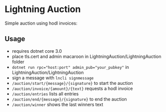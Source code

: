 # Lightning Auction
Simple auction using hodl invoices:

## Usage

- requires dotnet core 3.0
-  place tls.cert and admin macaroon in LightningAuction/LightningAuction folder
- `dotnet run rpc="host:port" admin_pub="your_pubkey"` in LightningAuction/LightningAuction
-  sign a message with `lncli signmessage `
-  `/auction/start/{message}/{signature}` to start the auction
-  `/auction/invoice/{amount}/{text}` requests a hodl invoice
-  `/auction/entries` lists all entries
-  `/auction/end/{message}/{signature}` to end the auction
-  `/auction/winner` shows the last winners text

